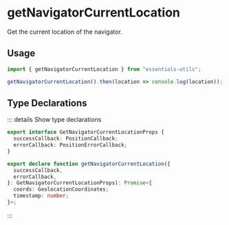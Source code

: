 # getNavigatorCurrentLocation

Get the current location of the navigator.

## Usage

```js
import { getNavigatorCurrentLocation } from "essentials-utils";

getNavigatorCurrentLocation().then(location => console.log(location));
```

## Type Declarations

::: details Show type declarations

```ts
export interface GetNavigatorCurrentLocationProps {
  successCallback: PositionCallback;
  errorCallback: PositionErrorCallback;
}

export declare function getNavigatorCurrentLocation({
  successCallback,
  errorCallback,
}: GetNavigatorCurrentLocationProps): Promise<{
  coords: GeolocationCoordinates;
  timestamp: number;
}>;
```

:::
